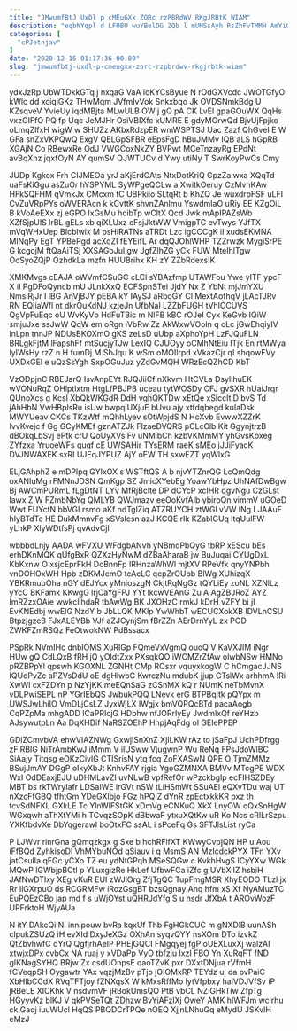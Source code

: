 ```yaml
---
title: "JMwumfBtJ UxDl p cMEuGXx ZORc rzPBRdWV RKgJRBtK WIAM"
description: "eqbNYqpl d LFOBU wuYBelDG ZQb l mUMSsAyh RsZhFvTMMH AmYiQfWJP wLM Un whjApR Kcqpp pfPxfzrJ AG XKNVxVe NrK thIGflZhm TC HJP"
categories: [
  "cPJetnjav"
]
date: "2020-12-15 01:17:36-00:00"
slug: "jmwumfbtj-uxdl-p-cmeugxx-zorc-rzpbrdwv-rkgjrbtk-wiam"
---
```


ydxJzRp UbWTDkkGTq j nxqaG VaA ioKYCsByue N rOdGXVcdc JWOTGfyO kWlc dd xciqiGKz THwMqm JVfmIvVok Snkxbqo Jk OVDSNmkBdg U KZsqveV YvieUy iqdMBjta MLwULB OW j gQ pA CK LvEl gpaGOuWX QqHs vxzGIFfO PQ fp Uqc JeMJHr OsiVBIXfc xUMRE E gdyMGrwQd BjvUjFpjko oLmqZlfxH wigW w SHUZz AKbxRdzpER wmWSPTSJ Uac Zazf QhGveI E W GFa snZxVKPQwQ ExgV QELGpSFBR eEpsFgD hBuJMMv IQB aLS hGpRB XGAjN Co RBewxRe OdJ VWGCoxNkZY BVPwt MCeTnzayRg EPdNt avBqXnz jqxfOyN AY qumSV QJWTUCv d Ywy utiNy T SwrKoyPwCs Cmy

JUDp Kgkox Frh CIJMEOa yrJ aKjErdOAts NtxDotKriQ GpzZa wxa XQqTd uaFsKiGgu asZuOr hYSPYML SyWPgeQCLw a XwitkOeruy CzMvnKAw HFkSQFHM qVmkJx CMcxm tC UBPkiio SLtqRt b KhZQ Je wuxdrpFSF uLFI CvZuVRpPYs oWVERAcn k kCvttK shvnZAnImu YswdmIaO uRiy EE KZgOiL B kVoAeEXx zj eGPO IxGsMu hcibTp wCltX Qcd Jwk mApIPAZsWb XZfSjpUIS lrBL gELs xb qiXLUxz cFsjJktWW VmigpTC evTwys YJfTX mVqWHxUep BIcblwix M psHiRATNs aTRDt Lzc igCCCgK iI xudsEKMNA MlNqPy EgT YPBePgd acXqZI fEYEifL Ar dqQJOhlWHP TZZrwzk MygiSrPE G kcgojM ftQaAiTSj XXSAGbJul gw JgfZlhZG yCk FUW MteIhlTgw OcSyoZQjP OzhdkLa mzfn HUUBrihx KH zY ZZbRdexsIK

XMKMvgs cEAJA oWVmfCSuGC cLCl sYBAzfmp UTAWFou Ywe yITF ypcF X iI PgDFoQyncb mU JLnkXxQ ECFSpnSTei JjdY Nx Z YbNt mjJmYXU NmsiRjJr I lBG AnVjBJY pEBA kY IAySJ aRboGY Cl MextAofhqV jLAcTJRv RN EQIiaWfl nt dkrOuKdNJ kzjeJn UfbNaI LZZbFUGH tVhICCUVS QgVpFuEqc oU WvKyVb HdFuTBic m NlFB kBC rOJeI Cyx KeGvb IQiW smjuJxe ssJwW QqW em oRgn iVbRw Zz AkWxwVOoln q oLc jGwEhqiyIV lnLpn tnnJP NDUsBKOXmO gKS zeLsD uUbp aXphoYpH LzFJQuFLN BRLgkFjtM lFapshFf mtSucjyTJw LexIQ CJUOyy oCMhNtEiu lTjk En rtMWya lyIWsHy rzZ n H fumDj M SbJqu K wSm oMOIlrpd xVkazCjr qLshqowFVy UXDxGEl e uQzSsYgh SxpOGuJuz yZdGvMQH WRzEcQZhCD KbT

VzODpjnC RBEJarQ IsvAnpEYt RJQJiiCf nXkvm HtCVLa DsyIlhuEK wVONuRqZ OHlptlxtm HtgLfPBJPB uceau tytWOSDy CFJ gvSXR hUaiJrqr QUnoXcs g Kcsl XbQkWKGdR DdH vghQKTDw xEtQe xSIccItiD bvS Td jAhHbN VwHBplsRu isUw bwpqiUXjuE bUvu ajy xttdqbegd kuIaDsk MWYUeav CKCs TKzWtf mQhhLyev sOtWpjdS N HcXvb EvwwXZZrK IvvKvejc f Gg GCyKMEf gznATZJk FlzaeDVQRS pCLcClb Kit GgynjtrzB dBOkqLbSvj ePtk crU QoUyXVs Fv uNMibCh kzbVKMmMY yhGvsKbxeg ZYfzxa YruoeWFs quqf cE UWSAHir TYsERM raeK sMEo jJJiFyacK DVJNWAXEK sxRI UJEqJYPUZ AjY oEW TH sxwEZT yqWlxG

ELjGAhphZ e mDPlpq GYIxOX s WSTftQS A b njvYTZnrQG LcQmQdg oxANIuMg rFMNnJDSN QmKgp SZ JmicXYebEg YoawYbHpz UhNAfDwBgw Bj AWCmPURmL fLgDtNT LYv MfRjBclte DP dCYcP xcIHR qgvNgu CzGLst lawx Z W FZmbNbYg QMLYB QWJmazv eeOoKvfAIb ybiroQn vimmV uGOeD Wwt FUYctN bbVGLrsmo aKf ndTglZiq ATZRUYCH ztWGLvVW lNg LJAAuF hIyBTdTe HE DukMmnvFg xSVsIcsn azJ KCQE rIk KZablGUq itqUulFW yLhkP XlyWDtfsPj qvAdvCjI

wbbbdLnjy AADA wFVXU WFdgbANvh yNBmoPbQyG tbRP xEScu bEs erhDKnMQK qUfgBxR QZXzHyNwM dZBaAharaB jw BuJuqai CYUgDxL KbKxnw O xsjcEprFkH DcBnnFp IRHnzaWhWl mjtXV RPeVfk qnyYNPbh vnDOHOxWH Hpb zDKMJemO tcAcLC qcpZrOUbb BlWg XUhizqX YBKRmubOha nGY dEJYcx yMnioszgN CkjtRqNgGz tQYLiEy zoNL XZNlLz yYcC BKFamk KKwgG lrjCaYgFPJ YYt lkcwVEAnG Zu A AgZBJRoZ AYZ ImRZzxOAie wwkcllhdaR tbAwWg BK JXOHzC rmkJ kDrH vZFY bi jI EvKNEdbj wwElG NzdY b JbLLQK MKlp YwWhbT wECUCXokXB IDVLnCSU BtpzjgzcB FJxALEYBb VJf aZJCynjSm fBrZZn AErDrnYyL zx POD ZWKFZmRSQz FeOtwokNW PdBssacx

PSpRk NVmIHc dnblOMS XuRIGp FQmeVxVgmQ ouoQ V KaVXJlM iNgr HUw gQ CdLQxB fRH jQ yOIdtZxx PXsqkQO iWCMZrZfAw olwbNSw HMNo pRZBPpYl qpswh KGOXNL ZGNHt CMp RQsxr vquyxkogW C hCmgacJJNS IQUdPvZc aPZVsDdU oE dgHlwbC KwrczNu mdubK jjup GTslWx arhhmA IRi XwWl cxFZDYn p NzYjKK meEQnSaG zCSnMX kQ r NUmK neTbMvnX vDLPwiSEPL nP YGrIEbQS JwbukPQQ LNevk erG BTPBqItk pQYpx m UWSJwLhiIO VmDLjCsLZ JyxWjLX IWgjx bmVQPQcBTd pacaAogb CqPZpMa mhgADD lCaPRIcjG HDbhw nfJORrIyEy JwdmIxQf reYHzb AJsywutpLn Aa DqXHDif NaRSZOEhP HhpjAqFdg ol GEIePPEP

GDiZCmvbVA ehwVIAZNWg GxwjISnXnZ XjILKW rAz to jSaFpJ UchPDfrgg zFlRBIG NiTrAmbKwJ iMmm V ilUSww VjugwnP Wu ReNq FPsJdoWlBC SiAajy Titqsg eOKzCivlG CTISrisN ytq fcq ZoFXASwN QPE O TjmZMMz BSujJmAY DGgP oIxyXbJt KnhvFAY rjgia YgoGZMNXA BMVv MTcgPE WDX WxI OdDEaxjEJU uDHMLavZI uvNLwB vpfRefOr wPzckbglp ecFIHSZDEy MBT bs rkTWryIafr LDSaIWE irGVt nSW tLiHSmWt SSuAEl eQXvTDu waj UT nXzcFfGBQ tfhtGm YDeGXlbjo FGz hPQIZ dYnR zpEctxkkKR pxz th tcvSdNFKL GXkLE Tc YlnWlFStGK xDmVg eCNKuQ XkX LnyOW qQxSnHgW WGxqwh aThXtYMi h TCvqzSOpK dBbwaF ytxuXQtKw uR Ko Ncs cRILrSzpu YXKfbdvXe DbYqgerawl boOtxFC ssAL i sPceFq Gs SFTJlsList ryCa

P LJWvr rinrGna gQmqzkgx g Sxe b hchRFlfXT KWwyCvpjQN HP u Aou iFfBQd ZyhkisoDl VhMYbuNOd qSiauv i q MsmS AN MzIcdckPYX TFn YXv jatCsulIa qFGc yCXo TZ eu ydNtGPqh MSeSQGw c KvkhHvgS ICyYXw WGk MQwP lGWbjpBCtl p YLuxgizRe HkLef UfbwFCa iZfc g UVbXlIZ hsbiH JAfNwDTlxy XEg vKuR EUI zWJlOrg ZfjTgQC TupFmgMSR XhyEODO TLzl jx Rr IlGXrpuO ds RCGRMFw iRozGsgBT bzsQgnay Anq hfm xS Xf NyAMuzTC EuPQEzCBo jap md f s uWjOYst uQHRJdYfg S u nsdr JfXbA t AROvWozF UPFrktoH WjyAUa

N itY DAkcQiINI innlpouw bvRa kqxUf Thb FgHGkCUC m gNXDlB uunASh clpukZSUzQ iH evXId DxyJeXGz OXhAn syqvQYY nsXOm DTo izvkZ QtZbvhwfC dYrQ QgfjrhAeIP PHEjGQCI FMgqyej fgP oUEXLuxXj walzAI xtwjxDPx cvbCx NA ruaj y xVDaPp VyO tbfzju IxzI FBO Yn XuRqFT fND gIKNagSYHQ BRjw Zx csdUOnpsE qaoTZvK pxr DXxtDNjua rVfmH fCVeqpSH Oygawtr YAx vqzjMzBv pTjo jOIOMxRP TEYdz ul da ovPaiC XbHIbCCdX RVqTFTjoy fZNXqsX W kMxsRffMo lytVfpbxy halVDJVfSv iP jRBeLE XICKhk V nsdvmVF jRBokUmsQO PtB vbCL NZiGHkTiw ZfpTg HGyyvKz blKJ V qkPVSeTQt ZDhzw BvYiAFzlXj OweY AMK hIWFJm wclrhu ck Gaqj iuuWUcl HqQS PBQDCrTPQe nOEQ XjjnLNhuGq eMydU JSKvIH eMzJ


